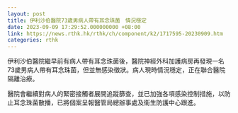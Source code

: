 ```yaml
---
layout: post
title: 伊利沙伯醫院73歲男病人帶有耳念珠菌　情況穩定
date: 2023-09-09 17:29:52.000000000 +08:00
link: https://news.rthk.hk/rthk/ch/component/k2/1717595-20230909.htm
categories: rthk
---
```


伊利沙伯醫院繼早前有病人帶有耳念珠菌後，醫院神經外科加護病房再發現一名73歲男病人帶有耳念珠菌，但並無感染徵狀。病人現時情況穩定，正在聯合醫院隔離治療。

醫院會繼續對病人的緊密接觸者展開追蹤篩查，並已加強各項感染控制措施，以防止耳念珠菌散播，已將個案呈報醫管局總辦事處及衞生防護中心跟進。
